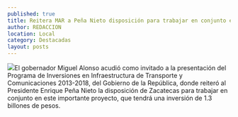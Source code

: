 ```yaml
---
published: true
title: Reitera MAR a Peña Nieto disposición para trabajar en conjunto en materia de infraestructura carretera
author: REDACCION
location: Local
category: Destacadas
layout: posts
---
```


![](http://i.imgur.com/Nvk9H3Om.jpg)El gobernador Miguel Alonso acudió como invitado a la presentación del Programa de Inversiones en Infraestructura de Transporte y Comunicaciones 2013-2018, del Gobierno de la República, donde reiteró al Presidente Enrique Peña Nieto la disposición de Zacatecas para trabajar en conjunto en este importante proyecto, que tendrá una inversión de 1.3 billones de pesos.

